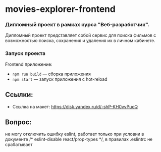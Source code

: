 # movies-explorer-frontend
### Дипломный проект в рамках курса "Веб-разработчик".
Дипломный проект представляет собой сервис для поиска фильмов с возможностью поиска, сохранения и удаления их в личном кабинете.

### Запуск проекта
Frontend приложение:
  - `npm run build` — сборка приложения
  - `npm start` — запуск приложения с hot-reload

## Ссылки:
- Ссылка на макет: https://disk.yandex.ru/d/-shP-KH0vvPucQ

## Вопрос:
не могу отключить ошибку eslint, работает только при условии в документе /* eslint-disable react/prop-types */, в правилах .eslintrc не срабатывает
